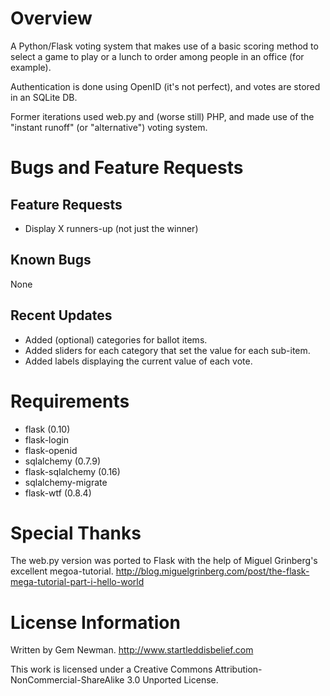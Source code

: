 Overview
========

A Python/Flask voting system that makes use of a basic scoring method to select a game to play or a lunch to order among people in an office (for example).

Authentication is done using OpenID (it's not perfect), and votes are stored in an SQLite DB.

Former iterations used web.py and (worse still) PHP, and made use of the "instant runoff" (or "alternative") voting system.

Bugs and Feature Requests
=========================

Feature Requests
----------------

* Display X runners-up (not just the winner)

Known Bugs
----------

None

Recent Updates
--------------

* Added (optional) categories for ballot items.
* Added sliders for each category that set the value for each sub-item.
* Added labels displaying the current value of each vote.

Requirements
============

* flask (0.10)
* flask-login
* flask-openid
* sqlalchemy (0.7.9)
* flask-sqlalchemy (0.16)
* sqlalchemy-migrate
* flask-wtf (0.8.4)

Special Thanks
==============

The web.py version was ported to Flask with the help of Miguel Grinberg's excellent megoa-tutorial.
http://blog.miguelgrinberg.com/post/the-flask-mega-tutorial-part-i-hello-world

License Information
===================

Written by Gem Newman.
http://www.startleddisbelief.com

This work is licensed under a Creative Commons Attribution-NonCommercial-ShareAlike 3.0 Unported License.
